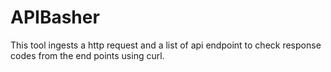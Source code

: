 # APIBasher
 This tool ingests a http request and a list of api endpoint to check response codes from the end points using curl.
